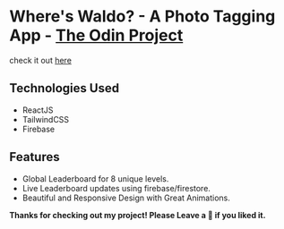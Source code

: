 # Where's Waldo? - A Photo Tagging App - [The Odin Project](https://theodinproject.com/)

check it out [here](https://photo-tagging-game-6d738.web.app/)

## Technologies Used

- ReactJS
- TailwindCSS
- Firebase

## Features

- Global Leaderboard for 8 unique levels.
- Live Leaderboard updates using firebase/firestore.
- Beautiful and Responsive Design with Great Animations.

**Thanks for checking out my project! Please Leave a 🌟 if you liked it.**
